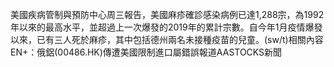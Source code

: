 美國疾病管制與預防中心周三報告，美國麻疹確診感染病例已達1,288宗，為1992年以來的最高水平，並超過上一次爆發的2019年的累計宗數。自今年1月疫情爆發以來，已有三人死於麻疹，其中包括德州兩名未接種疫苗的兒童。(sw/t)相關內容EN+：俄鋁(00486.HK)傳遭美國限制進口屬錯誤報道AASTOCKS新聞